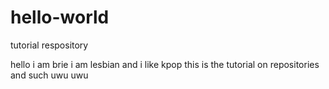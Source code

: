 # hello-world
tutorial respository

hello i am brie i am lesbian and i like kpop
this is the tutorial on repositories and such uwu
uwu
